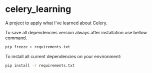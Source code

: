 # celery_learning
A project to apply what I've learned about Celery.

To save all dependencies version always after installation use bellow command.

```sh
pip freeze > requirements.txt
```

To install all current dependencies on your environment:

```sh
pip install -r requirements.txt
```
